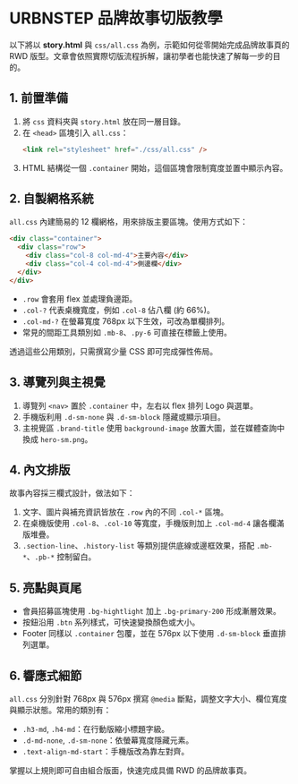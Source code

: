 # URBNSTEP 品牌故事切版教學

以下將以 **story.html** 與 `css/all.css` 為例，示範如何從零開始完成品牌故事頁的 RWD 版型。文章會依照實際切版流程拆解，讓初學者也能快速了解每一步的目的。

## 1. 前置準備

1. 將 `css` 資料夾與 `story.html` 放在同一層目錄。
2. 在 `<head>` 區塊引入 `all.css`：
   ```html
   <link rel="stylesheet" href="./css/all.css" />
   ```
3. HTML 結構從一個 `.container` 開始，這個區塊會限制寬度並置中顯示內容。

## 2. 自製網格系統

`all.css` 內建簡易的 12 欄網格，用來排版主要區塊。使用方式如下：

```html
<div class="container">
  <div class="row">
    <div class="col-8 col-md-4">主要內容</div>
    <div class="col-4 col-md-4">側邊欄</div>
  </div>
</div>
```

- `.row` 會套用 flex 並處理負邊距。
- `.col-?` 代表桌機寬度，例如 `.col-8` 佔八欄 (約 66%)。
- `.col-md-?` 在螢幕寬度 768px 以下生效，可改為單欄排列。
- 常見的間距工具類別如 `.mb-8`、`.py-6` 可直接在標籤上使用。

透過這些公用類別，只需撰寫少量 CSS 即可完成彈性佈局。

## 3. 導覽列與主視覺

1. 導覽列 `<nav>` 置於 `.container` 中，左右以 flex 排列 Logo 與選單。
2. 手機版利用 `.d-sm-none` 與 `.d-sm-block` 隱藏或顯示項目。
3. 主視覺區 `.brand-title` 使用 `background-image` 放置大圖，並在媒體查詢中換成 `hero-sm.png`。

## 4. 內文排版

故事內容採三欄式設計，做法如下：

1. 文字、圖片與補充資訊皆放在 `.row` 內的不同 `.col-*` 區塊。
2. 在桌機版使用 `.col-8`、`.col-10` 等寬度，手機版則加上 `.col-md-4` 讓各欄滿版堆疊。
3. `.section-line`、`.history-list` 等類別提供底線或邊框效果，搭配 `.mb-*`、`.pb-*` 控制留白。

## 5. 亮點與頁尾

- 會員招募區塊使用 `.bg-hightlight` 加上 `.bg-primary-200` 形成漸層效果。
- 按鈕沿用 `.btn` 系列樣式，可快速變換顏色或大小。
- Footer 同樣以 `.container` 包覆，並在 576px 以下使用 `.d-sm-block` 垂直排列選單。

## 6. 響應式細節

`all.css` 分別針對 768px 與 576px 撰寫 `@media` 斷點，調整文字大小、欄位寬度與顯示狀態。常用的類別有：

- `.h3-md`, `.h4-md`：在行動版縮小標題字級。
- `.d-md-none`, `.d-sm-none`：依螢幕寬度隱藏元素。
- `.text-align-md-start`：手機版改為靠左對齊。

掌握以上規則即可自由組合版面，快速完成具備 RWD 的品牌故事頁。

